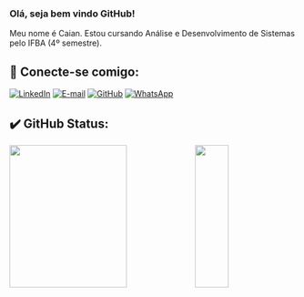 ### Olá, seja bem vindo GitHub! 
<p>Meu nome é Caian. Estou cursando Análise e Desenvolvimento de Sistemas pelo IFBA (4º semestre).</p>

## 🔗 Conecte-se comigo:

[![LinkedIn](https://img.shields.io/badge/LinkedIn-000?style=for-the-badge&logo=linkedin&logoColor=0E76A8)](https://www.linkedin.com/in/caian-j-santana-092961229/)
[![E-mail](https://img.shields.io/badge/-Email-000?style=for-the-badge&logo=microsoft-outlook&logoColor=007BFF)](mailto:caian23@outlook.com)
[![GitHub](https://img.shields.io/badge/GitHub-000?style=for-the-badge&logo=github&logoColor=white)](https://github.com/CaianSantana/)
[![WhatsApp](https://img.shields.io/badge/whatsApp-25D366?style=for-the-badge&logo=whatsapp&logoColor=white)](https://wa.me/5571986967582)

## ✔️ GitHub Status: 


<div display= "inline-block" margin="0"border="0">
  <img align="left-auto"   height="250em" width="64%" src="https://github-readme-stats.vercel.app/api?username=CaianSantana&rank_icon=github&include_all_commits=true&show_icons=true&hide=issues,contribs&theme=great-gatsby"/>
  <img align="right-auto"  height="250em" width="34%" src="https://github-readme-stats.vercel.app/api/top-langs/?username=CaianSantana&layout=donut&langs_count=5&theme=great-gatsby"/>
</div>

<!--
- 👋 Olá, sou @CaianSantana.
- 👀 Sou interessado em Python, C#, JavaScript, C, SQL, Java, C, Linux.
- 🌱 Estou aprendendo C, Java, JavaScript, Linux.
- Contato através do email: Caian23@outlook.
-->
<!---
CaianSantana/CaianSantana is a ✨ special ✨ repository because its `README.md` (this file) appears on your GitHub profile.
You can click the Preview link to take a look at your changes.
--->
